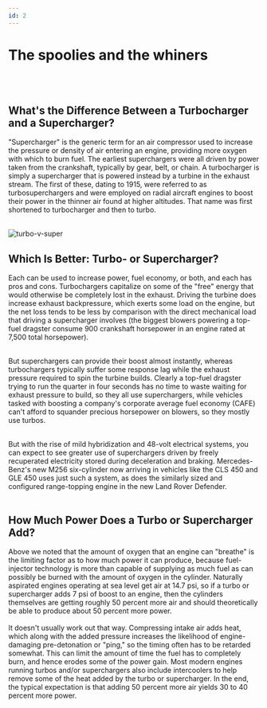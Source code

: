 ```yaml
---
id: 2
---
```


<h1 class="text-4xl">The spoolies and the whiners </h1> <br> <br>

<h2 class="text-3xl">What's the Difference Between a Turbocharger and a Supercharger?</h2>

"Supercharger" is the generic term for an air compressor used to increase the pressure or density of air entering an engine,
providing more oxygen with which to burn fuel. The earliest superchargers were all driven by power taken from the crankshaft,
typically by gear, belt, or chain. A turbocharger is simply a supercharger that is powered instead by a turbine in the exhaust
stream. The first of these, dating to 1915, were referred to as turbosuperchargers and were employed on radial aircraft engines
to boost their power in the thinner air found at higher altitudes. That name was first shortened to turbocharger and then to
turbo. <br> <br>

![turbo-v-super](super-v-turbo.png) <br>

<h2 class="text-3xl">Which Is Better: Turbo- or Supercharger?</h2>

Each can be used to increase power, fuel economy, or both, and each has pros and cons. Turbochargers capitalize on some of the
"free" energy that would otherwise be completely lost in the exhaust. Driving the turbine does increase exhaust backpressure,
which exerts some load on the engine, but the net loss tends to be less by comparison with the direct mechanical load that
driving a supercharger involves (the biggest blowers powering a top-fuel dragster consume 900 crankshaft horsepower in an engine
rated at 7,500 total horsepower). <br> <br>

But superchargers can provide their boost almost instantly, whereas turbochargers typically
suffer some response lag while the exhaust pressure required to spin the turbine builds. Clearly a top-fuel dragster trying to
run the quarter in four seconds has no time to waste waiting for exhaust pressure to build, so they all use superchargers, while
vehicles tasked with boosting a company's corporate average fuel economy (CAFE) can't afford to squander precious horsepower on
blowers, so they mostly use turbos. <br> <br>

But with the rise of mild hybridization and 48-volt electrical systems, you can expect to
see greater use of superchargers driven by freely recuperated electricity stored during deceleration and braking.
Mercedes-Benz's new M256 six-cylinder now arriving in vehicles like the CLS 450 and GLE 450 uses just such a system, as does the
similarly sized and configured range-topping engine in the new Land Rover Defender. <br> <br>

<h2 class="text-3xl">How Much Power Does a Turbo or Supercharger Add?</h2>

Above we noted that the amount of oxygen that an engine can "breathe" is the limiting factor as to how much power it can produce, because fuel-injector technology is more than capable of supplying as much fuel as can possibly be burned with the amount of oxygen in the cylinder. Naturally aspirated engines operating at sea level get air at 14.7 psi, so if a turbo or supercharger adds 7 psi of boost to an engine, then the cylinders themselves are getting roughly 50 percent more air and should theoretically be able to produce about 50 percent more power.<br> <br>
It doesn't usually work out that way. Compressing intake air adds heat, which along with the added pressure increases the likelihood of engine-damaging pre-detonation or "ping," so the timing often has to be retarded somewhat. This can limit the amount of time the fuel has to completely burn, and hence erodes some of the power gain. Most modern engines running turbos and/or superchargers also include intercoolers to help remove some of the heat added by the turbo or supercharger. In the end, the typical expectation is that adding 50 percent more air yields 30 to 40 percent more power. <br> <br>

